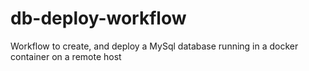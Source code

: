 # db-deploy-workflow
Workflow to create, and deploy a MySql database running in a docker container on a remote host
